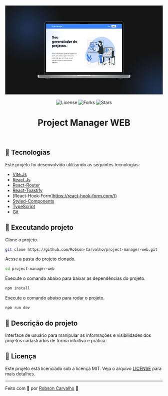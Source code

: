 <p align="center">
  <img alt="image preview" src=".github/preview.png">
</p>

<p align="center">
  <img  src="https://img.shields.io/static/v1?label=license&message=MIT&color=3B82F6&labelColor=3B82F6" alt="License">

  <img src="https://img.shields.io/github/forks/Robson-Carvalho/project-manager-web?label=forks&message=MIT&color=3B82F6&labelColor=3B82F6" alt="Forks">

  <img src="https://img.shields.io/github/stars/Robson-Carvalho/project-manager-web?label=stars&message=MIT&color=3B82F6&labelColor=3B82F6" alt="Stars">
</p>

<h1 align="center">
    Project Manager WEB
</h1>

<br>

## 🧪 Tecnologias

Este projeto foi desenvolvido utilizando as seguintes tecnologias:

- [Vite.Js](https://vitejs.dev/)
- [React.Js](https://react.dev/)
- [React-Router](https://reactrouter.com/en/main)
- [React-Toastify](https://fkhadra.github.io/react-toastify/introduction)
- [React-Hook-Form]https://react-hook-form.com/()
- [Styled-Components](https://styled-components.com/)
- [TypeScript](https://www.typescriptlang.org/)
- [Git](https://git-scm.com/)

## 🚀 Executando projeto

Clone o projeto.

```bash
git clone https://github.com/Robson-Carvalho/project-manager-web.git
```

Acsse a pasta do projeto clonado.

```bash
cd project-manager-web
```

Execute o comando abaixo para baixar as dependências do projeto.

```bash
npm install
```

Execute o comando abaixo para rodar o projeto.

```
npm run dev
```

## 📖 Descrição do projeto

Interface de usuário para manipular as informações e visibilidades dos projetos cadastrados de forma intuitiva e prática.

## 📝 Licença

Este projeto está licenciado sob a licença MIT. Veja o arquivo [LICENSE](./LICENSE) para mais detalhes.

---

Feito com 💜 por [Robson Carvalho](https://portfolio-robson-carvalho.vercel.app/) 👋
